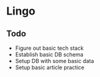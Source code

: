 # Lingo

## Todo

- Figure out basic tech stack
- Establish basic DB schema
- Setup DB with some basic data
- Setup basic article practice
